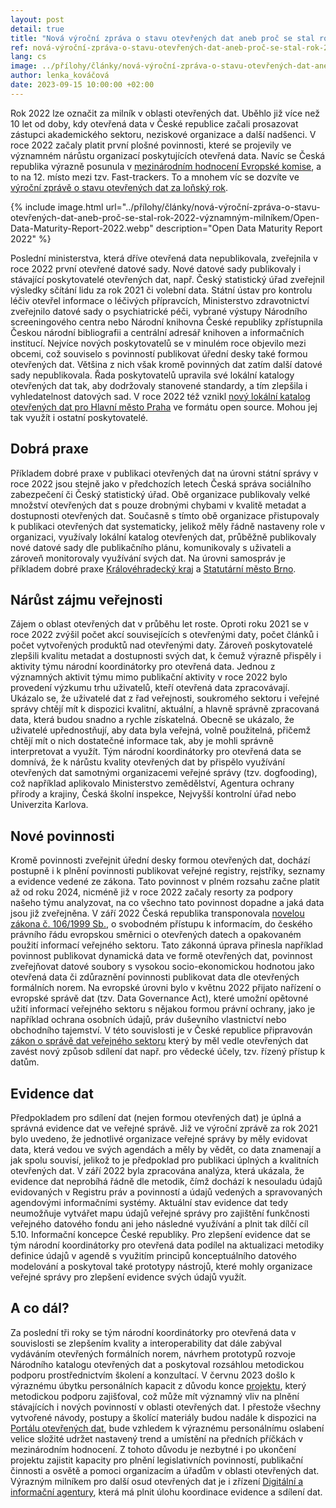 ```yaml
---
layout: post
detail: true
title: "Nová výroční zpráva o stavu otevřených dat aneb proč se stal rok 2022 významným milníkem"
ref: nová-výroční-zpráva-o-stavu-otevřených-dat-aneb-proč-se-stal-rok-2022-významným-milníkem.
lang: cs
image: ../přílohy/články/nová-výroční-zpráva-o-stavu-otevřených-dat-aneb-proč-se-stal-rok-2022-významným-milníkem/Výroční-zpráva-o-stavu-OD-za-rok-2022.webp
author: lenka_kováčová
date: 2023-09-15 10:00:00 +02:00
---
```


Rok 2022 lze označit za milník v oblasti otevřených dat. Uběhlo již více než 10 let od doby, kdy otevřená data v České republice začali prosazovat zástupci akademického sektoru, neziskové organizace a další nadšenci.
V roce 2022 začaly platit první plošné povinnosti, které se projevily ve významném nárůstu organizací poskytujících otevřená data.
Navíc se Česká republika výrazně posunula v [mezinárodním hodnocení Evropské komise], a to na 12. místo mezi tzv. Fast-trackers. To a mnohem víc se dozvíte ve [výroční zprávě o stavu otevřených dat za loňský rok].

<!--more-->

{% include image.html url="../přílohy/články/nová-výroční-zpráva-o-stavu-otevřených-dat-aneb-proč-se-stal-rok-2022-významným-milníkem/Open-Data-Maturity-Report-2022.webp" description="Open Data Maturity Report 2022" %}

Poslední ministerstva, která dříve otevřená data nepublikovala, zveřejnila v roce 2022 první otevřené datové sady. 
Nové datové sady publikovaly i stávající poskytovatelé otevřených dat, např. Český statistický úřad zveřejnil výsledky sčítání lidu za rok 2021 či volební data.
Státní ústav pro kontrolu léčiv otevřel informace o léčivých přípravcích, Ministerstvo zdravotnictví zveřejnilo datové sady o psychiatrické péči, vybrané výstupy Národního screeningového centra nebo Národní knihovna České republiky zpřístupnila Českou národní bibliografii a centrální adresář knihoven a informačních institucí.
Nejvíce nových poskytovatelů se v minulém roce objevilo mezi obcemi, což souviselo s povinností publikovat úřední desky také formou otevřených dat. 
Většina z nich však kromě povinných dat zatím další datové sady nepublikovala. Řada poskytovatelů upravila své lokální katalogy otevřených dat tak, aby dodržovaly stanovené standardy, a tím zlepšila i vyhledatelnost datových sad.
V roce 2022 též vznikl [nový lokální katalog otevřených dat pro Hlavní město Praha] ve formátu open source. 
Mohou jej tak využít i ostatní poskytovatelé.

## Dobrá praxe

Příkladem dobré praxe v publikaci otevřených dat na úrovni státní správy v roce 2022 jsou stejně jako v předchozích letech Česká správa sociálního zabezpečení či Český statistický úřad.
Obě organizace publikovaly velké množství otevřených dat s pouze drobnými chybami v kvalitě metadat a dostupnosti otevřených dat.
Současně s tímto obě organizace přistupovaly k publikaci otevřených dat systematicky, jelikož měly řádně nastaveny role v organizaci, využívaly lokální katalog otevřených dat, průběžně publikovaly nové datové sady dle publikačního plánu, komunikovaly s uživateli a zároveň monitorovaly využívání svých dat. 
Na úrovni samospráv je příkladem dobré praxe [Královéhradecký kraj] a [Statutární město Brno].

## Nárůst zájmu veřejnosti

Zájem o oblast otevřených dat v průběhu let roste. 
Oproti roku 2021 se v roce 2022 zvýšil počet akcí souvisejících s otevřenými daty, počet článků i počet vytvořených produktů nad otevřenými daty. 
Zároveň poskytovatelé zlepšili kvalitu metadat a dostupnosti svých dat, k čemuž výrazně přispěly i aktivity týmu národní koordinátorky pro otevřená data. 
Jednou z významných aktivit týmu mimo publikační aktivity v roce 2022 bylo provedení výzkumu trhu uživatelů, kteří otevřená data zpracovávají.
Ukázalo se, že uživatelé dat z řad veřejnosti, soukromého sektoru i veřejné správy chtějí mít k dispozici kvalitní, aktuální, a hlavně správně zpracovaná data, která budou snadno a rychle získatelná.
Obecně se ukázalo, že uživatelé upřednostňují, aby data byla veřejná, volně použitelná, přičemž chtějí mít o nich dostatečné informace tak, aby je mohli správně interpretovat a využít.
Tým národní koordinátorky pro otevřená data se domnívá, že k nárůstu kvality otevřených dat by přispělo využívání otevřených dat samotnými organizacemi veřejné správy (tzv. dogfooding), což například aplikovalo Ministerstvo zemědělství, Agentura ochrany přírody a krajiny, Česká školní inspekce, Nejvyšší kontrolní úřad nebo Univerzita Karlova. 

## Nové povinnosti

Kromě povinnosti zveřejnit úřední desky formou otevřených dat, dochází postupně i k plnění povinnosti publikovat veřejné registry, rejstříky, seznamy a evidence vedené ze zákona.
Tato povinnost v plném rozsahu začne platit až od roku 2024, nicméně již v roce 2022 začaly resorty za podpory našeho týmu analyzovat, na co všechno tato povinnost dopadne a jaká data jsou již zveřejněna. 
V září 2022 Česká republika transponovala [novelou zákona č. 106/1999 Sb.], o svobodném přístupu k informacím, do českého právního řádu evropskou směrnici o otevřených datech a opakovaném použití informací veřejného sektoru. 
Tato zákonná úprava přinesla například povinnost publikovat dynamická data ve formě otevřených dat, povinnost zveřejňovat datové soubory s vysokou socio-ekonomickou hodnotou jako otevřená data či zdůraznění povinnosti publikovat data dle otevřených formálních norem.
Na evropské úrovni bylo v květnu 2022 přijato nařízení o evropské správě dat (tzv. Data Governance Act), které umožní opětovné užití informací veřejného sektoru s nějakou formou právní ochrany, jako je například ochrana osobních údajů, práv duševního vlastnictví nebo obchodního tajemství.
V této souvislosti je v České republice připravován [zákon o správě dat veřejného sektoru] který by měl vedle otevřených dat zavést nový způsob sdílení dat např. pro vědecké účely, tzv. řízený přístup k datům.

## Evidence dat 

Předpokladem pro sdílení dat (nejen formou otevřených dat) je úplná a správná evidence dat ve veřejné správě. 
Již ve výroční zprávě za rok 2021 bylo uvedeno, že jednotlivé organizace veřejné správy by měly evidovat data, která vedou ve svých agendách a měly by vědět, co data znamenají a jak spolu souvisí, jelikož to je předpoklad pro publikaci úplných a kvalitních otevřených dat.
V září 2022 byla zpracována analýza, která ukázala, že evidence dat neprobíhá řádně dle metodik, čímž dochází k nesouladu údajů evidovaných v Registru práv a povinností a údajů vedených a spravovaných agendovými informačními systémy. 
Aktuální stav evidence dat tedy neumožňuje vytvářet mapu údajů veřejné správy pro zajištění funkčnosti veřejného datového fondu ani jeho následné využívání a plnit tak dílčí cíl 5.10. Informační koncepce České republiky.
Pro zlepšení evidence dat se tým národní koordinátorky pro otevřená data podílel na aktualizaci metodiky definice údajů v agendě s využitím principů konceptuálního datového modelování a poskytoval také prototypy nástrojů, které mohly organizace veřejné správy pro zlepšení evidence svých údajů využít. 

## A co dál?

Za poslední tři roky se tým národní koordinátorky pro otevřená data v souvislosti se zlepšením kvality a interoperability dat dále zabýval vydáváním otevřených formálních norem, návrhem prototypů rozvoje Národního katalogu otevřených dat a poskytoval rozsáhlou metodickou podporu prostřednictvím školení a konzultací.
V červnu 2023 došlo k výraznému úbytku personálních kapacit z důvodu konce [projektu], který metodickou podporu zajišťoval, což může mít významný vliv na plnění stávajících i nových povinností v oblasti otevřených dat. 
I přestože všechny vytvořené návody, postupy a školící materiály budou nadále k dispozici na [Portálu otevřených dat], bude vzhledem k výraznému personálnímu oslabení velice složité udržet nastavený trend a umístění na předních příčkách v mezinárodním hodnocení.
Z tohoto důvodu je nezbytné i po ukončení projektu zajistit kapacity pro plnění legislativních povinností, publikační činnosti a osvětě a pomoci organizacím a úřadům v oblasti otevřených dat.
Výrazným milníkem pro další osud otevřených dat je i zřízení [Digitální a informační agentury], která má plnit úlohu koordinace evidence a sdílení dat.

[mezinárodním hodnocení Evropské komise]: /články/odmr-dlouholetá-práce-na-agendě-otevřených-dat-se-vyplatila "ODMR 2022: Dlouholetá práce na agendě otevřených dat se vyplatila"
[výroční zprávě o stavu otevřených dat za loňský rok]: /přílohy/výroční-zprávy/Výroční%20zpráva%20o%20stavu%20otevřených%20dat%20v%20České%20republice%20za%20rok%202022.pdf "Výroční zpráva o stavu otevřených dat za rok 2022"
[nový lokální katalog otevřených dat pro Hlavní město Praha]: https://opendata.praha.eu/ "LKOD HMP"
[Královéhradecký kraj]: https://www.datakhk.cz/ "Data KHK" 
[Statutární město Brno]: https://data.brno.cz/ "Data Brno"
[novelou zákona č. 106/1999 Sb.]: /články/implementace-směrnice-o-otevřených-datech "Implementace směrnice o otevřených datech"
[zákon o správě dat veřejného sektoru]: https://www.zakonyprolidi.cz/monitor/7472527.htm "Zákony pro lidi: Věcný záměr zákona o správě dat"
[projektu]: /kodi/ "Výstupy projektu KODI"
[Portálu otevřených dat]: /vzdělávání/ "Vzdělávání"
[Digitální a informační agentury]: https://www.dia.gov.cz/ "Digitální a informační agentura"
